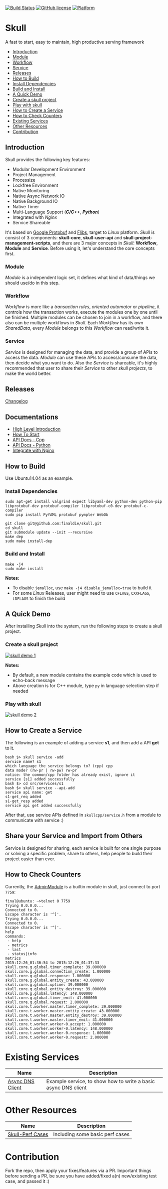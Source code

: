 [![Build Status](https://travis-ci.org/finaldie/skull.svg?branch=master)](https://travis-ci.org/finaldie/skull)
[![GitHub license](https://img.shields.io/github/license/finaldie/skull.svg)]()
[![Platform](https://img.shields.io/badge/platform-Linux-blue.svg)]()

Skull
=====
A fast to start, easy to maintain, high productive serving framework<br>

- [Introduction](#introduction)
 - [Module](#module)
 - [Workflow](#workflow)
 - [Service](#service)
- [Releases](#releases)
- [How to Build](#how-to-build)
 - [Install Dependencies](#install-dependencies)
 - [Build and Install](#build-and-install)
- [A Quick Demo](#a-quick-demo)
 - [Create a skull project](#create-a-skull-project)
 - [Play with skull](#play-with-skull)
- [How to Create a Service](#how-to-create-a-service)
- [How to Check Counters](#how-to-check-counters)
- [Existing Services](#existing-services)
- [Other Resources](#other-resources)
- [Contribution](#contribution)

## Introduction
Skull provides the following key features:
* Modular Development Environment
* Project Management
* Processize
* Lockfree Environment
* Native Monitoring
* Native Async Network IO
* Native Background IO
* Native Timer
* Multi-Language Support (**_C/C++_**, **_Python_**)
* Integrated with _Nginx_
* Service Shareable

It's based on [Google Protobuf][3] and [Flibs][4], target to _Linux_ platform. _Skull_ is consist of 3 components: **skull-core**, **skull-user-api** and **skull-project-management-scripts**, and there are 3 major concepts in _Skull_: **Workflow**, **Module** and **Service**. Before using it, let's understand the core concepts first.

### Module
_Module_ is a independent logic set, it defines what kind of data/things we should use/do in this step.

### Workflow
_Workflow_ is more like a *transaction rules*, *oriented automator* or *pipeline*, it controls how the transaction works, execute the modules one by one until be finished. Multiple modules can be chosen to join in a workflow, and there also can be multiple workflows in _Skull_.
Each _Workflow_ has its own _SharedData_, every _Module_ belongs to this _Workflow_ can read/write it.

### Service
_Service_ is designed for managing the data, and provide a group of APIs to access the data. _Module_ can use these APIs to access/consume the data, then decide what you want to do. Also the _Service_ is shareable, it's highly recommended that user to share their _Service_ to other *skull projects*, to make the world better.

## Releases
[Changelog](ChangeLog.md)

## Documentations
* [High Level Introduction][6]
* [How To Start][7]
* [API Docs - Cpp][8]
* [API Docs - Python][9]
* [Integrate with Nginx][10]

## How to Build
Use Ubuntu14.04 as an example.

### Install Dependencies
```console
sudo apt-get install valgrind expect libyaml-dev python-dev python-pip libprotobuf-dev protobuf-compiler libprotobuf-c0-dev protobuf-c-compiler
sudo pip install PyYAML protobuf pympler WebOb

git clone git@github.com:finaldie/skull.git
cd skull
git submodule update --init --recursive
make dep
sudo make install-dep
```

### Build and Install
```console
make -j4
sudo make install
```

**Notes:**
 * To disable `jemalloc`, use `make -j4 disable_jemalloc=true` to build it
 * For some _Linux_ Releases, user might need to use `CFLAGS`, `CXXFLAGS`, `LDFLAGS` to finish the build

## A Quick Demo
After installing _Skull_ into the system, run the following steps to
create a skull project.

### Create a skull project
[![skull demo 1](http://g.recordit.co/6yGrVG7i0s.gif)]()

**Notes:**
 * By default, a new module contains the example code which is used to echo-back message
 * Above creation is for C++ module, type `py` in language selection step if needed

### Play with skull
[![skull demo 2](http://g.recordit.co/vSON9N6nuV.gif)]()

## How to Create a Service
The following is an example of adding a service **s1**, and then add a API **get** to it.
```console
bash $> skull service -add
service name? s1
which language the service belongs to? (cpp) cpp
data mode? (rw-pr | rw-pw) rw-pr
notice: the common/cpp folder has already exist, ignore it
service [s1] added successfully
bash $> cd src/services/s1
bash $> skull service --api-add
service api name: get
s1-get_req added
s1-get_resp added
service api get added successfully
```
After that, use service APIs defined in `skullcpp/service.h` from a module to communicate with service :)

## Share your Service and Import from Others
Service is designed for sharing, each service is built for one single purpose or solving a specific problem, share to others, help people to build their project easier than ever.


## How to Check Counters
Currently, the [AdminModule][1] is a builtin module in skull, just connect to port `7759`:
```console
final@ubuntu: ~>telnet 0 7759
Trying 0.0.0.0...
Connected to 0.
Escape character is '^]'.
Trying 0.0.0.0...
Connected to 0.
Escape character is '^]'.
help
commands:
 - help
 - metrics
 - last
 - status|info
metrics
2015:12:26_01:36:54 to 2015:12:26_01:37:33
skull.core.g.global.timer_complete: 39.000000
skull.core.g.global.connection_create: 1.000000
skull.core.g.global.response: 1.000000
skull.core.g.global.entity_create: 43.000000
skull.core.g.global.uptime: 39.000000
skull.core.g.global.entity_destroy: 39.000000
skull.core.g.global.latency: 148.000000
skull.core.g.global.timer_emit: 41.000000
skull.core.g.global.request: 2.000000
skull.core.t.worker.master.timer_complete: 39.000000
skull.core.t.worker.master.entity_create: 43.000000
skull.core.t.worker.master.entity_destroy: 39.000000
skull.core.t.worker.master.timer_emit: 41.000000
skull.core.t.worker.worker-0.accept: 1.000000
skull.core.t.worker.worker-0.latency: 148.000000
skull.core.t.worker.worker-0.response: 1.000000
skull.core.t.worker.worker-0.request: 2.000000
```

# Existing Services
Name                  | Description |
----------------------|-------------|
[Async DNS Client][2] | Example service, to show how to write a basic async DNS client |

# Other Resources
Name                  | Description |
----------------------|-------------|
[Skull-Perf Cases][5] | Including some basic perf cases |



[1]: https://github.com/finaldie/skull-admin-c
[2]: https://github.com/finaldie/skull-service-dns
[3]: https://developers.google.com/protocol-buffers/
[4]: https://github.com/finaldie/final_libs
[5]: https://github.com/finaldie/skull-perf
[6]: https://github.com/finaldie/skull/wiki
[7]: https://github.com/finaldie/skull/wiki/How-To-Start
[8]: https://github.com/finaldie/skull/wiki/API-Doc-:-Cpp
[9]: https://github.com/finaldie/skull/wiki/API-Doc-:-Python
[10]: https://github.com/finaldie/skull/wiki/Integrate-with-Nginx

# Contribution
Fork the repo, then apply your fixes/features via a PR. Important things before sending a PR, be sure you have added/fixed a(n) new/existing test case, and passed it :)
